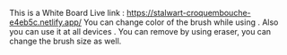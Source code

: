 This is a White Board 
Live link : https://stalwart-croquembouche-e4eb5c.netlify.app/
You can change color of the brush while using . Also you can use it at all devices . You can remove by using eraser, you can change the brush size as well.
